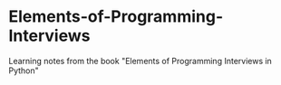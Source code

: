 # Elements-of-Programming-Interviews
Learning notes from the book "Elements of Programming Interviews in Python"
